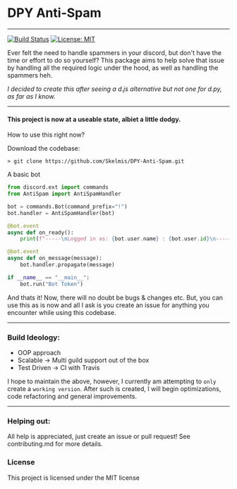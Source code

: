 # DPY Anti-Spam
---

[![Build Status](https://travis-ci.com/Skelmis/DPY-Anti-Spam.svg?branch=master)](https://travis-ci.com/Skelmis/DPY-Anti-Spam)
[![License: MIT](https://img.shields.io/badge/License-MIT-yellow.svg)](https://opensource.org/licenses/MIT)

Ever felt the need to handle spammers in your discord, but don't have the time or effort to do so yourself? 
This package aims to help solve that issue by handling all the required logic under the hood, as well as handling the spammers heh.

*I decided to create this after seeing a d.js alternative but not one for d.py, as far as I know.*

---
#### This project is now at a useable state, albiet a little dodgy.

How to use this right now?

Download the codebase:
```
> git clone https://github.com/Skelmis/DPY-Anti-Spam.git
```

A basic bot
```python
from discord.ext import commands
from AntiSpam import AntiSpamHandler

bot = commands.Bot(command_prefix="!")
bot.handler = AntiSpamHandler(bot)

@bot.event
async def on_ready():
    print(f"-----\nLogged in as: {bot.user.name} : {bot.user.id}\n-----")

@bot.event
async def on_message(message):
    bot.handler.propagate(message)

if __name__ == "__main__":
    bot.run("Bot Token")
```

And thats it!
Now, there will no doubt be bugs & changes etc. But, you can use this as is now and all I ask is you create an issue for anything you encounter while using this codebase.



---

### Build Ideology:
- OOP approach 
- Scalable -> Multi guild support out of the box
- Test Driven -> CI with Travis

I hope to maintain the above, however, I currently am attempting to `only` create a `working version`. After such is created, I will begin optimizations, code refactoring and general improvements.

---

### Helping out:
All help is appreciated, just create an issue or pull request!
See contributing.md for more details.

### License
This project is licensed under the MIT license